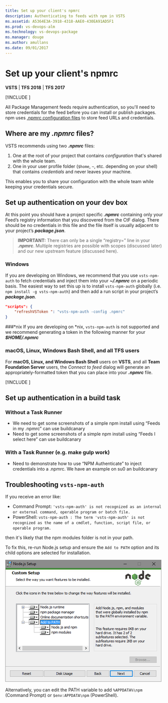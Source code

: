 ```yaml
---
title: Set up your client's npmrc
description: Authenticating to feeds with npm in VSTS
ms.assetid: A5364E3A-3918-4318-AAE0-430EA91AD5F1
ms.prod: vs-devops-alm
ms.technology: vs-devops-package
ms.manager: douge
ms.author: amullans
ms.date: 09/01/2017
---
```


[//]: # (monikerRange: '>= tfs-2017') 

# Set up your client's npmrc

**VSTS** | **TFS 2018** | **TFS 2017**

[!INCLUDE [](../_shared/availability-npm.md)]

All Package Management feeds require authentication, so you'll need to store credentials for the feed before you can install or publish packages. npm uses [.npmrc configuration files](https://docs.npmjs.com/files/npmrc) to store feed URLs and credentials.

## Where are my **_.npmrc_** files?

VSTS recommends using two **_.npmrc_** files: 

1. One at the root of your project that contains *configuration* that's shared with the whole team.
2. One in your user profile folder (`$home`, `~`, etc. depending on your shell) that contains *credentials* and never leaves your machine.

This enables you to share your configuration with the whole team while keeping your credentials secure. 

## Set up authentication on your dev box
At this point you should have a project specific **_.npmrc_** containing only your Feed’s registry information that you discovered from the CtF dialog.  There should be no credentials in this file and the file itself is usually adjacent to your project’s **_package.json_**.  

> **IMPORTANT:** There can only be a single “registry=” line in your **_.npmrc_**.  Multiple registries are possible with scopes (discussed later) and our new upstream feature (discussed here).

### Windows
If you are developing on Windows, we recommend that you use `vsts-npm-auth` to fetch credentials and inject them into your **_~/.npmrc_** on a periodic basis.  The easiest way to set this up is to install `vsts-npm-auth` globally (i.e. `npm install -g vsts-npm-auth`) and then add a run script in your project’s **_package.json_**.  

```json
"scripts": {
    "refreshVSToken ": "vsts-npm-auth -config .npmrc"
}
```

###\*nix
If you are developing on \*nix, `vsts-npm-auth` is not supported and we recommend generating a token in the following manner for your **_$HOME/.npmrc_**

### macOS, Linux, Windows Bash Shell, and all TFS users
For **macOS, Linux, and Windows Bash Shell** users on **VSTS**, and all **Team Foundation Server** users, the *Connect to feed* dialog will generate an appropriately-formatted token that you can place into your **_.npmrc_** file.

[!INCLUDE [](../_shared/npm/npmrc.md)]

## Set up authentication in a build task

### Without a Task Runner
* We need to get some screenshots of a simple npm install using “Feeds in my .npmrc” can use buildcanary
* Need to get some screenshots of a simple npm install using “Feeds I select here”  can use buildcanary

### With a Task Runner (e.g. make gulp work)
* Need to demonstrate how to use “NPM Authenticate” to inject credentials into a .npmrc.  We have an example on su0 an buildcanary

## Troubleshooting `vsts-npm-auth`

If you receive an error like:

* Command Prompt: `'vsts-npm-auth' is not recognized as an internal or external command, operable program or batch file.`
* PowerShell: `vsts-npm-auth : The term 'vsts-npm-auth' is not recognized as the name of a cmdlet, function, script file, or operable program.`

then it's likely that the npm modules folder is not in your path. 

To fix this, re-run Node.js setup and ensure the `Add to PATH` option and its child options are selected for installation.

![Add to PATH install option in Node.js setup](_img/node-setup.png)

Alternatively, you can edit the PATH variable to add `%APPDATA%\npm` (Command Prompt) or `$env:APPDATA\npm` (PowerShell).